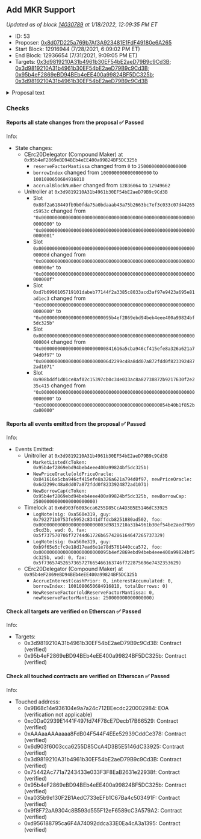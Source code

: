 ## Add MKR Support

_Updated as of block [14030789](https://etherscan.io/block/14030789) at 1/18/2022, 12:09:35 PM ET_

- ID: 53
- Proposer: [0x8d07D225a769b7Af3A923481E1FdF49180e6A265](https://etherscan.io/address/0x8d07D225a769b7Af3A923481E1FdF49180e6A265)
- Start Block: 12916944 (7/28/2021, 6:09:02 PM ET)
- End Block: 12936654 (7/31/2021, 9:09:05 PM ET)
- Targets: [0x3d9819210A31b4961b30EF54bE2aeD79B9c9Cd3B](https://etherscan.io/address/0x3d9819210A31b4961b30EF54bE2aeD79B9c9Cd3B#code); [0x3d9819210A31b4961b30EF54bE2aeD79B9c9Cd3B](https://etherscan.io/address/0x3d9819210A31b4961b30EF54bE2aeD79B9c9Cd3B#code); [0x95b4eF2869eBD94BEb4eEE400a99824BF5DC325b](https://etherscan.io/address/0x95b4eF2869eBD94BEb4eEE400a99824BF5DC325b#code); [0x3d9819210A31b4961b30EF54bE2aeD79B9c9Cd3B](https://etherscan.io/address/0x3d9819210A31b4961b30EF54bE2aeD79B9c9Cd3B#code)

<details>
  <summary>Proposal text</summary>

> # Add MKR Support
> On behalf of Getty Hill & Eddy Lee, I am submitting their proposal to add MKR to Compound. MKR is the oldest running DeFi project and has been considered for addition since Compound V1. 
> 
> [Forum thread](https://www.comp.xyz/t/add-markets-mkr-aave-sushi-yfi/)
> 
> [Simulation](https://github.com/gfx-labs/compound-protocol/tree/elee/spec/sim)
> 
> [cMKR](https://etherscan.io/address/0x95b4eF2869eBD94BEb4eEE400a99824BF5DC325b)
> 
> [New oracle](https://etherscan.io/address/0x6D2299C48a8dD07a872FDd0F8233924872Ad1071) with MKR, AAVE, SUSHI, and YFI prices. 
> Chainlink has initiated the ownership transfer of the UAV to the community multisig. 
> 
> This proposal initiates cMKR with a 25,000 MKR borrow cap, which reduces the risk of governance attacks and the systemic risk of DeFi.
</details>

### Checks
#### Reports all state changes from the proposal ✅ Passed
  




Info:
- State changes:
    - CErc20Delegator (Compound Maker) at `0x95b4eF2869eBD94BEb4eEE400a99824BF5DC325b`
        - `reserveFactorMantissa` changed from `0` to `250000000000000000`
        - `borrowIndex` changed from `1000000000000000000` to `1001080650684916810`
        - `accrualBlockNumber` changed from `12836064` to `12949662`
    - Unitroller at `0x3d9819210A31b4961b30EF54bE2aeD79B9c9Cd3B`
        - Slot `0x88f2a618449fb9b0fda75a0bdaaab43a75b2663bc7ef3c033c07d44265c5953c` changed from `"0x0000000000000000000000000000000000000000000000000000000000000000"` to `"0x0000000000000000000000000000000000000000000000000000000000000001"`
        - Slot `0x000000000000000000000000000000000000000000000000000000000000000d` changed from `"0x000000000000000000000000000000000000000000000000000000000000000e"` to `"0x000000000000000000000000000000000000000000000000000000000000000f"`
        - Slot `0xd7b6990105719101dabeb77144f2a3385c8033acd3af97e9423a695e81ad1ec3` changed from `"0x0000000000000000000000000000000000000000000000000000000000000000"` to `"0x00000000000000000000000095b4ef2869ebd94beb4eee400a99824bf5dc325b"`
        - Slot `0x0000000000000000000000000000000000000000000000000000000000000004` changed from `"0x000000000000000000000000841616a5cba946cf415efe8a326a621a794d0f97"` to `"0x0000000000000000000000006d2299c48a8dd07a872fdd0f8233924872ad1071"`
        - Slot `0x908bddf1d01ce8af02c15397cb0c34e033ac8a82738872b9217630f2e235c415` changed from `"0x0000000000000000000000000000000000000000000000000000000000000000"` to `"0x00000000000000000000000000000000000000000000054b40b1f852bda00000"`

#### Reports all events emitted from the proposal ✅ Passed
  




Info:
- Events Emitted:
    - Unitroller at `0x3d9819210A31b4961b30EF54bE2aeD79B9c9Cd3B`
        - `MarketListed(cToken: 0x95b4ef2869ebd94beb4eee400a99824bf5dc325b)`
        - `NewPriceOracle(oldPriceOracle: 0x841616a5cba946cf415efe8a326a621a794d0f97, newPriceOracle: 0x6d2299c48a8dd07a872fdd0f8233924872ad1071)`
        - `NewBorrowCap(cToken: 0x95b4ef2869ebd94beb4eee400a99824bf5dc325b, newBorrowCap: 25000000000000000000000)`
    - Timelock at `0x6d903f6003cca6255D85CcA4D3B5E5146dC33925`
        - `LogNote(sig: 0xa560e319, guy: 0x792271b0753fe5952c8341dffdcb8251880ad502, foo: 0x0000000000000000000000003d9819210a31b4961b30ef54be2aed79b9c9cd3b, wad: 0, fax: 0x5f737570706f72744d61726b6574286164647265737329)`
        - `LogNote(sig: 0xa560e319, guy: 0xb9f65e5cfc9e18d17ead6e1e78d5761440cca572, foo: 0x00000000000000000000000095b4ef2869ebd94beb4eee400a99824bf5dc325b, wad: 0, fax: 0x5f73657452657365727665466163746f722875696e7432353629)`
    - CErc20Delegator (Compound Maker) at `0x95b4eF2869eBD94BEb4eEE400a99824BF5DC325b`
        - `AccrueInterest(cashPrior: 0, interestAccumulated: 0, borrowIndex: 1001080650684916810, totalBorrows: 0)`
        - `NewReserveFactor(oldReserveFactorMantissa: 0, newReserveFactorMantissa: 250000000000000000)`

#### Check all targets are verified on Etherscan ✅ Passed
  




Info:
- Targets:
    - 0x3d9819210A31b4961b30EF54bE2aeD79B9c9Cd3B: Contract (verified)
    - 0x95b4eF2869eBD94BEb4eEE400a99824BF5DC325b: Contract (verified)

#### Check all touched contracts are verified on Etherscan ✅ Passed
  




Info:
- Touched address:
    - 0x9B68c14e936104e9a7a24c712BEecdc220002984: EOA (verification not applicable)
    - 0xc0Da02939E1441F497fd74F78cE7Decb17B66529: Contract (verified)
    - 0xAAAaaAAAaaaa8FdB04F544F4EEe52939CddCe378: Contract (verified)
    - 0x6d903f6003cca6255D85CcA4D3B5E5146dC33925: Contract (verified)
    - 0x3d9819210A31b4961b30EF54bE2aeD79B9c9Cd3B: Contract (verified)
    - 0x75442Ac771a7243433e033F3F8EaB2631e22938f: Contract (verified)
    - 0x95b4eF2869eBD94BEb4eEE400a99824BF5DC325b: Contract (verified)
    - 0xa035b9e130F2B1AedC733eEFb1C67Ba4c503491F: Contract (verified)
    - 0x9f8F72aA9304c8B593d555F12eF6589cC3A579A2: Contract (verified)
    - 0xd956188795ca6F4A74092ddca33E0Ea4cA3a1395: Contract (verified)
